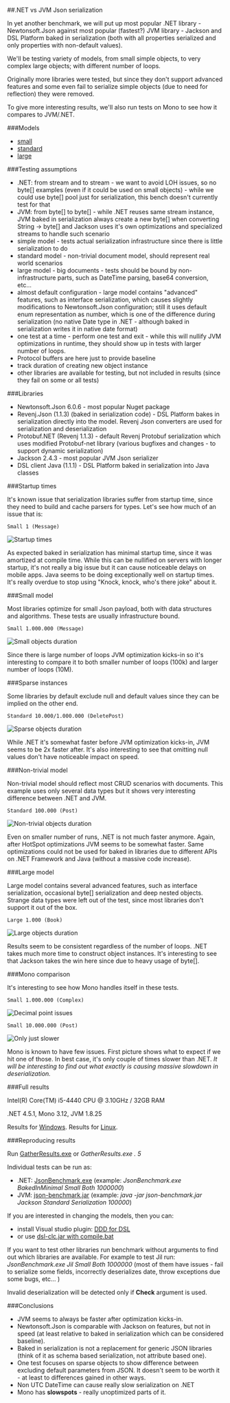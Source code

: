 ##.NET vs JVM Json serialization

In yet another benchmark, we will put up most popular .NET library - Newtonsoft.Json against most popular (fastest?) JVM library - Jackson and DSL Platform baked in serialization (both with all properties serialized and only properties with non-default values).

We'll be testing variety of models, from small simple objects, to very complex large objects; with different number of loops.

Originally more libraries were tested, but since they don't support advanced features and some even fail to serialize simple objects (due to need for reflection) they were removed.

To give more interesting results, we'll also run tests on Mono to see how it compares to JVM/.NET.

###Models

 * [small](Benchmark/SmallObjects.dsl)
 * [standard](Benchmark/StandardObjects.dsl)
 * [large](Benchmark/LargeObjects.dsl)
 
###Testing assumptions

 * .NET: from stream and to stream - we want to avoid LOH issues, so no byte[] examples (even if it could be used on small objects) - while we could use byte[] pool just for serialization, this bench doesn't currently test for that
 * JVM: from byte[] to byte[] - while .NET reuses same stream instance, JVM baked in serialization always create a new byte[] when converting String -> byte[] and Jackson uses it's own optimizations and specialized streams to handle such scenario
 * simple model - tests actual serialization infrastructure since there is little serialization to do
 * standard model - non-trivial document model, should represent real world scenarios
 * large model - big documents - tests should be bound by non-infrastructure parts, such as DateTime parsing, base64 conversion, etc...
 * almost default configuration - large model contains "advanced" features, such as interface serialization, which causes slightly modifications to Newtonsoft.Json configuration; still it uses default enum representation as number, which is one of the difference during serialization (no native Date type in .NET - although baked in serialization writes it in native date format)
 * one test at a time - perform one test and exit - while this will nullify JVM optimizations in runtime, they should show up in tests with larger number of loops.
 * Protocol buffers are here just to provide baseline
 * track duration of creating new object instance
 * other libraries are available for testing, but not included in results (since they fail on some or all tests)

###Libraries

 * Newtonsoft.Json 6.0.6 - most popular Nuget package
 * Revenj.Json (1.1.3) (baked in serialization code) - DSL Platform bakes in serialization directly into the model. Revenj Json converters are used for serialization and deserialization 
 * Protobuf.NET (Revenj 1.1.3) - default Revenj Protobuf serialization which uses modified Protobuf-net library (various bugfixes and changes - to support dynamic serialization)
 * Jackson 2.4.3 - most popular JVM Json serializer
 * DSL client Java (1.1.1) - DSL Platform baked in serialization into Java classes
 
###Startup times

It's known issue that serialization libraries suffer from startup time, since they need to build and cache parsers for types.
Let's see how much of an issue that is:

    Small 1 (Message)

![Startup times](results/startup-times.png)

As expected baked in serialization has minimal startup time, since it was amortized at compile time. While this can be nullified on servers with longer startup, it's not really a big issue but it can cause noticeable delays on mobile apps. Java seems to be doing exceptionally well on startup times. It's really overdue to stop using "Knock, knock, who's there joke" about it.

###Small model

Most libraries optimize for small Json payload, both with data structures and algorithms. These tests are usually infrastructure bound.

    Small 1.000.000 (Message)

![Small objects duration](results/small-objects.png)

Since there is large number of loops JVM optimization kicks-in so it's interesting to compare it to both smaller number of loops (100k) and larger number of loops (10M).

###Sparse instances

Some libraries by default exclude null and default values since they can be implied on the other end.

    Standard 10.000/1.000.000 (DeletePost)

![Sparse objects duration](results/sparse-objects.png)

While .NET it's somewhat faster before JVM optimization kicks-in, JVM seems to be 2x faster after. It's also interesting to see that omitting null values don't have noticeable impact on speed.

###Non-trivial model

Non-trivial model should reflect most CRUD scenarios with documents. This example uses only several data types but it shows very interesting difference between .NET and JVM.

    Standard 100.000 (Post)

![Non-trivial objects duration](results/non-trivial-objects.png)

Even on smaller number of runs, .NET is not much faster anymore. Again, after HotSpot optimizations JVM seems to be somewhat faster. Same optimizations could not be used for baked in libraries due to different APIs on .NET Framework and Java (without a massive code increase).

###Large model

Large model contains several advanced features, such as interface serialization, occasional byte[] serialization and deep nested objects. Strange data types were left out of the test, since most libraries don't support it out of the box.

    Large 1.000 (Book)

![Large objects duration](results/large-objects.png)

Results seem to be consistent regardless of the number of loops. .NET takes much more time to construct object instances. It's interesting to see that Jackson takes the win here since due to heavy usage of byte[].

###Mono comparison

It's interesting to see how Mono handles itself in these tests.

    Small 1.000.000 (Complex)

![Decimal point issues](results/mono-small-complex.png)

    Small 10.000.000 (Post)

![Only just slower](results/mono-small-post.png)

Mono is known to have few issues. First picture shows what to expect if we hit one of those. In best case, it's only couple of times slower than .NET. *It will be interesting to find out what exactly is causing massive slowdown in deserialization.*

###Full results

Intel(R) Core(TM) i5-4440 CPU @ 3.10GHz / 32GB RAM

.NET 4.5.1, Mono 3.12, JVM 1.8.25

Results for [Windows](results/results-windows.xlsx).
Results for [Linux](results/results-linux.xlsx).

###Reproducing results

Run [GatherResults.exe](app/GatherResults.exe) or *GatherResults.exe . 5*

Individual tests can be run as:

 * .NET: [JsonBenchmark.exe](app/JsonBenchmark.exe) (example: *JsonBenchmark.exe BakedInMinimal Small Both 1000000*)
 * JVM: [json-benchmark.jar](app/json-benchmark.jar) (example: *java -jar json-benchmark.jar Jackson Standard Serialization 100000*) 

If you are interested in changing the models, then you can:

 * install Visual studio plugin: [DDD for DSL](https://visualstudiogallery.msdn.microsoft.com/5b8a140c-5c84-40fc-a551-b255ba7676f4)
 * or use [dsl-clc.jar with compile.bat](Benchmark/compile.bat)

If you want to test other libraries run benchmark without arguments to find out which libraries are available. For example to test Jil run: *JsonBenchmark.exe Jil Small Both 1000000* (most of them have issues - fail to serialize some fields, incorrectly deserializes date, throw exceptions due some bugs, etc... )

Invalid deserialization will be detected only if **Check** argument is used.

###Conclusions

* JVM seems to always be faster after optimization kicks-in.
* Newtonsoft.Json is comparable with Jackson on features, but not in speed (at least relative to baked in serialization which can be considered baseline).
* Baked in serialization is not a replacement for generic JSON libraries (think of it as schema based serialization, not attribute based one).
* One test focuses on sparse objects to show difference between excluding default parameters from JSON. It doesn't seem to be worth it - at least to differences gained in other ways.
* Non UTC DateTime can cause really slow serialization on .NET
* Mono has **slowspots** - really unoptimized parts of it.

